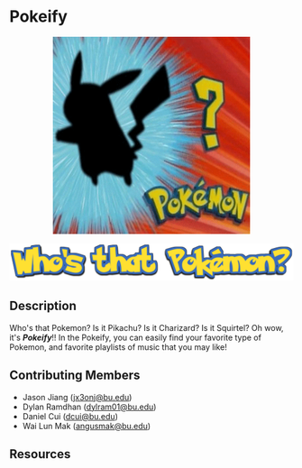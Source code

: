 # Pokeify


<p align="center">
  <img src="./README/pokemon.gif" alt="animated" width="350" height="350" />
</p>


<p align="center">
  <img src="./README/sign.png" />
</p>

## Description
Who's that Pokemon? Is it Pikachu? Is it Charizard? Is it Squirtel? Oh wow, it's _**Pokeify**_!! In the Pokeify, you can easily find your favorite type of Pokemon, and favorite playlists of music that you may like!


## Contributing Members
- Jason Jiang (jx3onj@bu.edu)
- Dylan Ramdhan (dylram01@bu.edu)
- Daniel Cui (dcui@bu.edu)
- Wai Lun Mak (angusmak@bu.edu)

## Resources